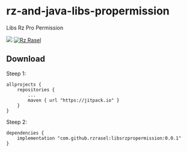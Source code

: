 # rz-and-java-libs-propermission
Libs Rz Pro Permission

[![](https://jitpack.io/v/rzrasel/libsrzpropermission.svg)](https://jitpack.io/#rzrasel/libsrzpropermission)
[![Rz Rasel](https://img.shields.io/badge/Rz%20Rasel-LibsRzProPermission-orange.svg?style=flat)](https://github.com/rzrasel/libsrzpropermission)

Download
--------
Steep 1:

    allprojects { 
        repositories { 
            ... 
            maven { url "https://jitpack.io" } 
        } 
    }

Steep 2:

    dependencies {
        implementation "com.github.rzrasel:libsrzpropermission:0.0.1"
	}
